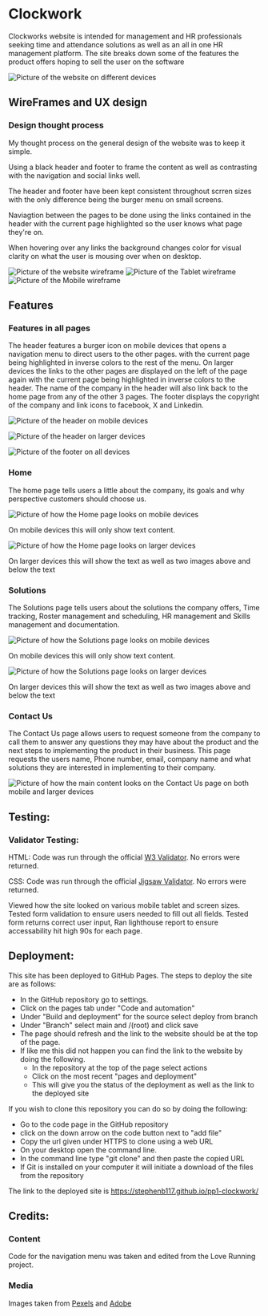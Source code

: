 # Clockwork 

Clockworks website is intended for management and HR professionals seeking time and attendance solutions as well as an all in one HR management platform. 
The site breaks down some of the features the product offers hoping to sell the user on the software

![Picture of the website on different devices](/assets/images/responsive-design.jpg)

## WireFrames and UX design

### Design thought process
My thought process on the general design of the website was to keep it simple. 

Using a black header and footer to frame the content as well as contrasting with the navigation and social links well. 

The header and footer have been kept consistent throughout scrren sizes with the only difference being the burger menu on small screens. 

Naviagtion between the pages to be done using the links contained in the header with the current page highlighted so the user knows what page they're on.

When hovering over any links the background changes color for visual clarity on what the user is mousing over when on desktop. 

![Picture of the website wireframe](/assets/images/pp1-website-view.png)
![Picture of the Tablet wireframe](/assets/images/pp1-tablet-view.png)
![Picture of the Mobile wireframe](/assets/images/pp1-smartphone-view.png)
## Features

### Features in all pages
The header features a burger icon on mobile devices that opens a navigation menu to direct users to the other pages. with the current page being highlighted in inverse colors to the rest of the menu.
On larger devices the links to the other pages are displayed on the left of the page again with the current page being highlighted in inverse colors to the header. 
The name of the company in the header will also link back to the home page from any of the other 3 pages. 
The footer displays the copyright of the company and link icons to facebook, X and Linkedin.

![Picture of the header on mobile devices](/assets/images/mobile-header.jpg)

![Picture of the header on larger devices](/assets/images/large-header.jpg)

![Picture of the footer on all devices](/assets/images/footer.jpg)


### Home 
The home page tells users a little about the company, its goals and why perspective customers should choose us. 

![Picture of how the Home page looks on mobile devices](/assets/images/mhome.jpg)

On mobile devices this will only show text content.

![Picture of how the Home page looks on larger devices](/assets/images/thome.jpg)

On larger devices this will show the text as well as two images above and below the text

### Solutions
The Solutions page tells users about the solutions the company offers, Time tracking, Roster management and scheduling, HR management and Skills management and documentation. 

![Picture of how the Solutions page looks on mobile devices](/assets/images/msolutions.jpg)

On mobile devices this will only show text content.

![Picture of how the Solutions page looks on larger devices](/assets/images/tsolutions.jpg)

On larger devices this will show the text as well as two images above and below the text

### Contact Us
The Contact Us page allows users to request someone from the company to call them to answer any questions they may have about the product and the next steps to implementing the product in their business.
This page requests the users name, Phone number, email, company name and what solutions they are interested in implementing to their company.  

![Picture of how the main content looks on the Contact Us page on both mobile and larger devices](/assets/images/mcontact.jpg)

## Testing: 

### Validator Testing: 
HTML: Code was run through the official [W3 Validator](https://validator.w3.org/nu/). No errors were returned. 

CSS: Code was run through the official [Jigsaw Validator](https://jigsaw.w3.org/css-validator/). No errors were returned. 


Viewed how the site looked on various mobile tablet and screen sizes. 
Tested form validation to ensure users needed to fill out all fields. 
Tested form returns correct user input, 
Ran lighthouse report to ensure accessability hit high 90s for each page. 

## Deployment: 
This site has been deployed to GitHub Pages.
The steps to deploy the site are as follows: 
 - In the GitHub repository go to settings. 
 - Click on the pages tab under "Code and automation"
 - Under "Build and deployment" for the source select deploy from branch
 - Under "Branch" select main and /(root) and click save
 - The page should refresh and the link to the website should be at the top of the page. 
 - If like me this did not happen you can find the link to the website by doing the following. 
    - In the repository at the top of the page select actions
    - Click on the most recent "pages and deployment"
    - This will give you the status of the deployment as well as the link to the deployed site


If you wish to clone this repository you can do so by doing the following: 
- Go to the code page in the GitHub repository
- click on the down arrow on the code button next to "add file" 
- Copy the url given under HTTPS to clone using a web URL
- On your desktop open the command line. 
- In the command line type "git clone" and then paste the copied URL 
- If Git is installed on your computer it will initiate a download of the files from the repository

The link to the deployed site is https://stephenb117.github.io/pp1-clockwork/

## Credits: 
### Content
Code for the navigation menu was taken and edited from the Love Running project. 

### Media 
Images taken from [Pexels](https://www.pexels.com/) and [Adobe](https://stock.adobe.com/ie/)